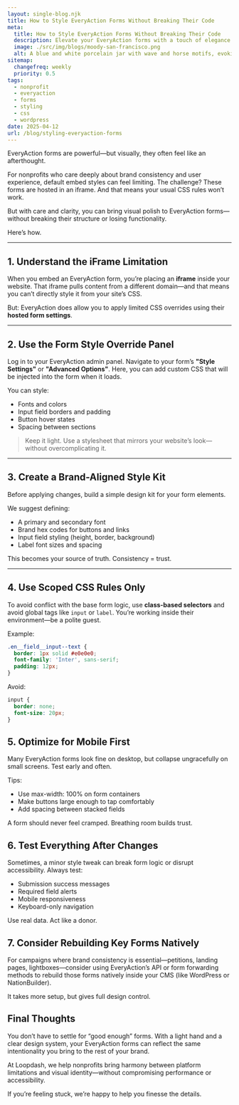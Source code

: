 ```yaml
---
layout: single-blog.njk
title: How to Style EveryAction Forms Without Breaking Their Code  
meta:
  title: How to Style EveryAction Forms Without Breaking Their Code  
  description: Elevate your EveryAction forms with a touch of elegance and brand consistency, ensuring they resonate with your nonprofit's identity.
  image: ./src/img/blogs/moody-san-francisco.png  
  alt: A blue and white porcelain jar with wave and horse motifs, evoking traditional Chinese patterns on a modern gray background  
sitemap:
  changefreq: weekly  
  priority: 0.5  
tags:
  - nonprofit  
  - everyaction  
  - forms  
  - styling  
  - css  
  - wordpress  
date: 2025-04-12  
url: /blog/styling-everyaction-forms
---
```


EveryAction forms are powerful—but visually, they often feel like an afterthought.

For nonprofits who care deeply about brand consistency and user experience, default embed styles can feel limiting. The challenge? These forms are hosted in an iframe. And that means your usual CSS rules won’t work.

But with care and clarity, you can bring visual polish to EveryAction forms—without breaking their structure or losing functionality.

Here’s how.

---

## 1. Understand the iFrame Limitation

When you embed an EveryAction form, you’re placing an **iframe** inside your website. That iframe pulls content from a different domain—and that means you can’t directly style it from your site’s CSS.

But: EveryAction does allow you to apply limited CSS overrides using their **hosted form settings**.

---

## 2. Use the Form Style Override Panel

Log in to your EveryAction admin panel. Navigate to your form’s **"Style Settings"** or **"Advanced Options"**. Here, you can add custom CSS that will be injected into the form when it loads.

You can style:
- Fonts and colors
- Input field borders and padding
- Button hover states
- Spacing between sections

> Keep it light. Use a stylesheet that mirrors your website’s look—without overcomplicating it.

---

## 3. Create a Brand-Aligned Style Kit

Before applying changes, build a simple design kit for your form elements.

We suggest defining:
- A primary and secondary font
- Brand hex codes for buttons and links
- Input field styling (height, border, background)
- Label font sizes and spacing

This becomes your source of truth. Consistency = trust.

---

## 4. Use Scoped CSS Rules Only

To avoid conflict with the base form logic, use **class-based selectors** and avoid global tags like `input` or `label`. You’re working inside their environment—be a polite guest.

Example:
```css
.en__field__input--text {
  border: 1px solid #e0e0e0;
  font-family: 'Inter', sans-serif;
  padding: 12px;
}
```

Avoid:
```css
input {
  border: none;
  font-size: 20px;
}
```

## 5. Optimize for Mobile First
Many EveryAction forms look fine on desktop, but collapse ungracefully on small screens. Test early and often.

Tips:

- Use max-width: 100% on form containers
- Make buttons large enough to tap comfortably
- Add spacing between stacked fields

A form should never feel cramped. Breathing room builds trust.

## 6. Test Everything After Changes
Sometimes, a minor style tweak can break form logic or disrupt accessibility. Always test:

- Submission success messages
- Required field alerts
- Mobile responsiveness
- Keyboard-only navigation

Use real data. Act like a donor.

## 7. Consider Rebuilding Key Forms Natively
For campaigns where brand consistency is essential—petitions, landing pages, lightboxes—consider using EveryAction’s API or form forwarding methods to rebuild those forms natively inside your CMS (like WordPress or NationBuilder).

It takes more setup, but gives full design control.

## Final Thoughts
You don’t have to settle for “good enough” forms. With a light hand and a clear design system, your EveryAction forms can reflect the same intentionality you bring to the rest of your brand.

At Loopdash, we help nonprofits bring harmony between platform limitations and visual identity—without compromising performance or accessibility.

If you’re feeling stuck, we’re happy to help you finesse the details.